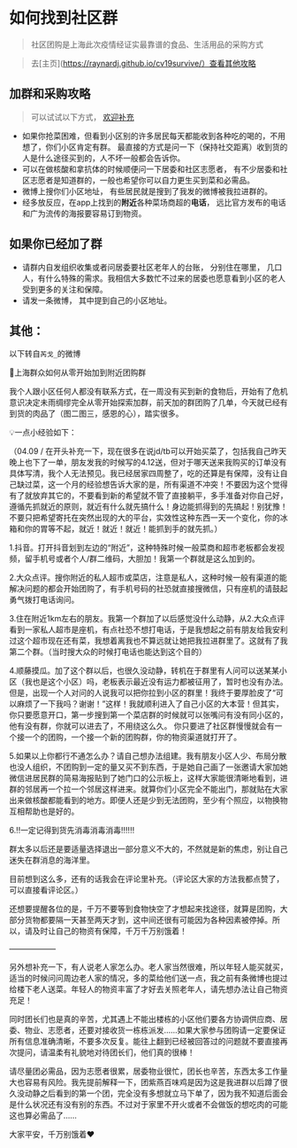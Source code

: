 # 如何找到社区群
> 社区团购是上海此次疫情经证实最靠谱的食品、生活用品的采购方式

> 去[主页](https://raynardj.github.io/cv19survive/）查看其他攻略

## 加群和采购攻略
> 可以试试以下方式， [欢迎补充](https://github.com/raynardj/cv19survive/issues/2)
* 如果你抢菜困难，但看到小区别的许多居民每天都能收到各种吃的喝的，不用想了，你们小区肯定有群。 最直接的方式是问一下（保持社交距离）收到货的人是什么途径买到的，人不坏一般都会告诉你。
* 可以在做核酸和拿抗体的时候顺便问一下居委和社区志愿者， 有不少居委和社区志愿者是知道群的，一般也希望你可以自力更生买到菜和必需品。
* 微博上搜你们小区地址， 有些居民就是搜到了我发的微博被我拉进群的。
* 经多放反应，在app上找到的**附近**各种菜场商超的**电话**， 远比官方发布的电话和广为流传的海报要容易订到物资。

## 如果你已经加了群
* 请群内自发组织收集或者问居委要社区老年人的台账， 分别住在哪里， 几口人，有什么特殊的需求。我相信大多数忙不过来的居委也愿意看到小区的老人受到更多的关注和保障。
* 请发一条微博， 其中提到自己的小区地址。

## 其他：

以下转自```芮戈_```的微博

📢上海群众如何从零开始加到附近团购群

我个人跟小区任何人都没有联系方式，在一周没有买到新的食物后，开始有了危机意识决定未雨绸缪完全从零开始探索加群，前天加的群团购了几单，今天就已经有到货的肉品了（图二图三，感恩的心），踏实很多。

💡一点小经验如下：

（04.09 / 在开头补充一下，现在很多在说jd/tb可以开始买菜了，包括我自己昨天晚上也下了一单，朋友发我的时候写的4.12送，但对于哪天送来我购买的订单没有具体写清，我个人无法预见。我已经居家四周整了，吃的还算是有保障，没有让自己缺过菜，这一个月的经验想告诉大家的是，所有渠道不冲突！不要因为这个觉得有了就放弃其它的，不要看到新的希望就不管了直接躺平，多手准备对你自己好，遵循先抓就近的原则，就近有什么就先搞什么！身边能抓得到的先搞起！别犹豫！不要只把希望寄托在突然出现的大的平台，实效性这种东西一天一个变化，你的冰箱和你的胃等不起，就近！就近！就近！能抓到手的就先抓。）

1.抖音。打开抖音划到左边的“附近”，这种特殊时候一般菜商和超市老板都会发视频，留手机号或者个人/群二维码，大胆加！我第一个群就是这么加到的。

2.大众点评。搜你附近的私人超市或菜店，注意是私人，这种时候一般有渠道的能解决问题的都会开始团购了，有手机号码的社恐就直接搜微信，只有座机的请鼓起勇气拨打电话询问。

3.住在附近1km左右的朋友。我第一个群加了以后感觉没什么动静，从2.大众点评看到一家私人超市是座机，有点社恐不想打电话，于是我想起之前有朋友给我安利过这个超市现在还有菜，我想着离我也不算远就让她把我拉进群里了。这就有了我第二个群。（当时搜大众的时候打电话也能达到这个目的）

4.顺藤摸瓜。加了这个群以后，也很久没动静，转机在于群里有人问可以送某某小区（我也是这个小区）吗，老板表示最近没有运力都被征用了，暂时也没有办法。但是，出现一个人对问的人说我可以把你拉到小区的群里！我终于要厚脸皮了“可以麻烦了一下我吗？谢谢！”这样！我就顺利进入了自己小区的大本营！但其实，你只要愿意开口，第一步搜到第一个菜店群的时候就可以张嘴问有没有同小区的，他有没有群，你就可以进去了，不用绕这么久。
你只要进了社区群慢慢就会有一个接一个的团购，一个接一个新的团购群，你的物资渠道就打开了。

5.如果以上你都行不通怎么办？请自己想办法组建。我有朋友小区人少、布局分散也没人组织，不团购到一定的量又买不到东西，于是她自己画了一张邀请大家加她微信进居民群的简易海报贴到了她门口的公示板上，这样大家能很清晰地看到，进群的邻居再一个拉一个邻居这样进来。就算你们小区完全不能出门，那就贴在大家出来做核酸都能看到的地方。即便人还是少到无法团购，至少有个照应，以物换物互相帮助也是好的。

6.‼️一定记得到货先消毒消毒消毒‼️‼️‼️

群太多以后还是要适量选择退出一部分意义不大的，不然就是新的焦虑，别让自己迷失在群消息的海洋里。

目前想到这么多，还有的话我会在评论里补充。（评论区大家的方法我都点赞了，可以直接看评论区。）

还想要提醒各位的是，千万不要等到食物快空了才想起来找途径，就算是团购，大部分货物都要隔一天甚至两天才到，这中间还很有可能因为各种因素被停掉。所以，请及时让自己的物资有保障，千万千万别饿着！

——————

另外想补充一下，有人说老人家怎么办。老人家当然很难，所以年轻人能买就买，适当的时候问问周边老人家的情况，多的菜给他们送一点，我之前有条微博也提过给楼下老人送菜。年轻人的物资丰富了才好去关照老年人，请先想办法让自己物资充足！

同时团长们也是真的辛苦，尤其遇上不能出楼栋的小区他们要各方协调供应商、居委、物业、志愿者，还要对接收货一栋栋派发……如果大家参与团购请一定要保证所有信息准确清晰，不要多次反复。能往上翻到已经被回答过的问题就不要直接再次提问，请温柔有礼貌地对待团长们，他们真的很棒！ 

请尽量团必需品，因为志愿者很累，居委物业很忙，团长也辛苦，东西太多工作量大也容易有风险。我先提前解释一下，团紫燕百味鸡是因为这是我进群以后蹲了很久没动静之后看到的第一个团，完全没有多想就立马下单了，因为我不知道后面会是什么状况还有没有别的东西。不过对于家里不开火或者不会做饭的想吃肉的可能这也算必需品了……

大家平安，千万别饿着❤️
